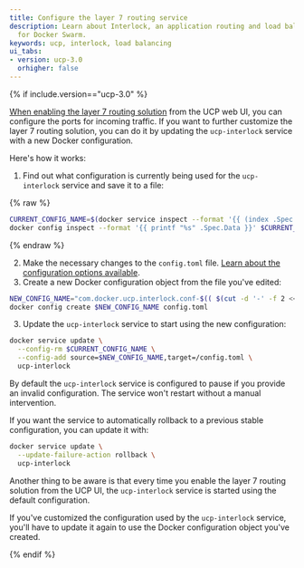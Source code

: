 ```yaml
---
title: Configure the layer 7 routing service
description: Learn about Interlock, an application routing and load balancing system
  for Docker Swarm.
keywords: ucp, interlock, load balancing
ui_tabs:
- version: ucp-3.0
  orhigher: false
---
```


{% if include.version=="ucp-3.0" %}

[When enabling the layer 7 routing solution](index.md) from the UCP web UI,
you can configure the ports for incoming traffic. If you want to further
customize the layer 7 routing solution, you can do it by updating the
`ucp-interlock` service with a new Docker configuration.

Here's how it works:

1. Find out what configuration is currently being used for the `ucp-interlock`
service and save it to a file:

{% raw %}
```bash
CURRENT_CONFIG_NAME=$(docker service inspect --format '{{ (index .Spec.TaskTemplate.ContainerSpec.Configs 0).ConfigName }}' ucp-interlock)
docker config inspect --format '{{ printf "%s" .Spec.Data }}' $CURRENT_CONFIG_NAME > config.toml
```
{% endraw %}

2. Make the necessary changes to the `config.toml` file.
[Learn about the configuration options available](configuration-reference.md).
3. Create a new Docker configuration object from the file you've edited:

```bash
NEW_CONFIG_NAME="com.docker.ucp.interlock.conf-$(( $(cut -d '-' -f 2 <<< "$CURRENT_CONFIG_NAME") + 1 ))"
docker config create $NEW_CONFIG_NAME config.toml
```

3. Update the `ucp-interlock` service to start using the new configuration:

```bash
docker service update \
  --config-rm $CURRENT_CONFIG_NAME \
  --config-add source=$NEW_CONFIG_NAME,target=/config.toml \
  ucp-interlock
```

By default the `ucp-interlock` service is configured to pause if you provide an
invalid configuration. The service won't restart without a manual intervention.

If you want the service to automatically rollback to a previous stable
configuration, you can update it with:

```bash
docker service update \
  --update-failure-action rollback \
  ucp-interlock
```

Another thing to be aware is that every time you enable the layer 7 routing
solution from the UCP UI, the `ucp-interlock` service is started using the
default configuration.

If you've customized the configuration used by the `ucp-interlock` service,
you'll have to update it again to use the Docker configuration object
you've created.


{% endif %}
